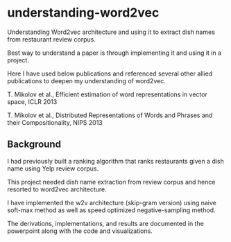 # understanding-word2vec

Understanding Word2vec architecture and using it to extract dish names from restaurant review corpus.

Best way to understand a paper is through implementing it and using it in a project. 

Here I have used below publications and referenced several other allied publications to deepen my understanding of word2vec. 

T. Mikolov et al., Efficient estimation of word representations in vector space, ICLR 2013

T. Mikolov et al., Distributed Representations of Words and Phrases and their Compositionality, NIPS 2013

## Background
I had previously built a ranking algorithm that ranks restaurants given a dish name using Yelp review corpus.

This project needed dish name extraction from review corpus and hence resorted to word2vec architecture.

I have implemented the w2v architecture (skip-gram version) using naive soft-max method as well as speed optimized negative-sampling method.

The derivations, implementations, and results are documented in the powerpoint along with the code and visualizations.
